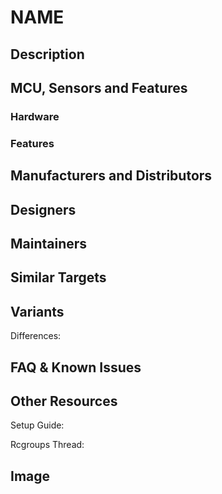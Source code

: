 
# NAME



## Description



## MCU, Sensors and Features

### Hardware


### Features

## Manufacturers and Distributors



## Designers


## Maintainers



## Similar Targets




## Variants

Differences:


## FAQ & Known Issues


## Other Resources

Setup Guide: 

Rcgroups Thread: 

## Image
